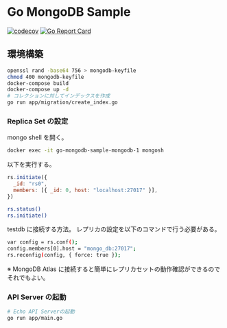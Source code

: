 # Go MongoDB Sample

[![codecov](https://codecov.io/gh/taako-502/go-mongodb-sample/branch/master/graph/badge.svg)](https://codecov.io/gh/taako-502/go-mongodb-sample)
[![Go Report Card](https://goreportcard.com/badge/github.com/taako-502/go-mongodb-sample)](https://goreportcard.com/report/github.com/taako-502/go-mongodb-sample)

## 環境構築

```bash
openssl rand -base64 756 > mongodb-keyfile
chmod 400 mongodb-keyfile
docker-compose build
docker-compose up -d
# コレクションに対してインデックスを作成
go run app/migration/create_index.go
```

### Replica Set の設定

mongo shell を開く。

```bash
docker exec -it go-mongodb-sample-mongodb-1 mongosh
```

以下を実行する。

```js
rs.initiate({
  _id: "rs0",
  members: [{ _id: 0, host: "localhost:27017" }],
})
```

```bash
rs.status()
rs.initiate()
```

testdb に接続する方法。
レプリカの設定を以下のコマンドで行う必要がある。

```bash
var config = rs.conf();
config.members[0].host = "mongo_db:27017";
rs.reconfig(config, { force: true });
```

※
MongoDB Atlas に接続すると簡単にレプリカセットの動作確認ができるのでそれでもよい。

### API Server の起動

```bash
# Echo API Serverの起動
go run app/main.go
```
